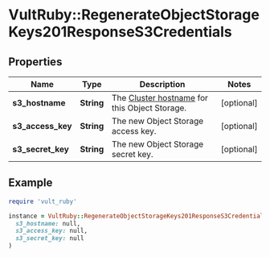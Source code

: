# VultRuby::RegenerateObjectStorageKeys201ResponseS3Credentials

## Properties

| Name | Type | Description | Notes |
| ---- | ---- | ----------- | ----- |
| **s3_hostname** | **String** | The [Cluster hostname](#operation/list-object-storage-clusters) for this Object Storage. | [optional] |
| **s3_access_key** | **String** | The new Object Storage access key. | [optional] |
| **s3_secret_key** | **String** | The new Object Storage secret key. | [optional] |

## Example

```ruby
require 'vult_ruby'

instance = VultRuby::RegenerateObjectStorageKeys201ResponseS3Credentials.new(
  s3_hostname: null,
  s3_access_key: null,
  s3_secret_key: null
)
```

